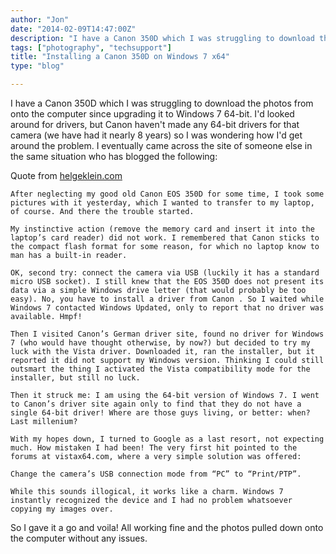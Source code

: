 ```yaml
---
author: "Jon"
date: "2014-02-09T14:47:00Z"
description: "I have a Canon 350D which I was struggling to download the photos from onto the computer since upgrading it to Windows 7 64-bit."
tags: ["photography", "techsupport"]
title: "Installing a Canon 350D on Windows 7 x64"
type: "blog"

---
```


I have a Canon 350D which I was struggling to download the photos from onto the computer since upgrading it to Windows 7 64-bit. I'd looked around for drivers, but Canon haven't made any 64-bit drivers for that camera (we have had it nearly 8 years) so I was wondering how I'd get around the problem. I eventually came across the site of someone else in the same situation who has blogged the following:

Quote from [helgeklein.com](http://helgeklein.com/blog/2009/08/canon-eos-350d-and-windows-7-x64-where-are-the-drivers-canon/)

	After neglecting my good old Canon EOS 350D for some time, I took some pictures with it yesterday, which I wanted to transfer to my laptop, of course. And there the trouble started.

	My instinctive action (remove the memory card and insert it into the laptop’s card reader) did not work. I remembered that Canon sticks to the compact flash format for some reason, for which no laptop know to man has a built-in reader.

	OK, second try: connect the camera via USB (luckily it has a standard micro USB socket). I still knew that the EOS 350D does not present its data via a simple Windows drive letter (that would probably be too easy). No, you have to install a driver from Canon . So I waited while Windows 7 contacted Windows Updated, only to report that no driver was available. Hmpf!

	Then I visited Canon’s German driver site, found no driver for Windows 7 (who would have thought otherwise, by now?) but decided to try my luck with the Vista driver. Downloaded it, ran the installer, but it reported it did not support my Windows version. Thinking I could still outsmart the thing I activated the Vista compatibility mode for the installer, but still no luck.

	Then it struck me: I am using the 64-bit version of Windows 7. I went to Canon’s driver site again only to find that they do not have a single 64-bit driver! Where are those guys living, or better: when? Last millenium?

	With my hopes down, I turned to Google as a last resort, not expecting much. How mistaken I had been! The very first hit pointed to the forums at vistax64.com, where a very simple solution was offered:

	Change the camera’s USB connection mode from “PC” to “Print/PTP”.

	While this sounds illogical, it works like a charm. Windows 7 instantly recognized the device and I had no problem whatsoever copying my images over.

So I gave it a go and voila! All working fine and the photos pulled down onto the computer without any issues.

